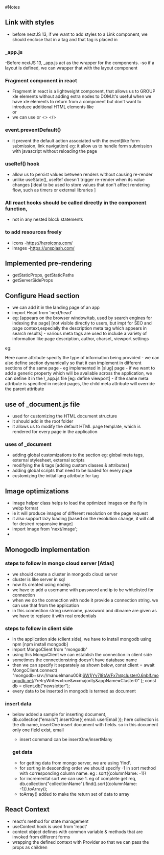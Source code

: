 #Notes

## Link with styles

- before nextJS 13, if we want to add styles to a Link component,
  we should enclose that in a <a> tag and that <a> tag is placed in <Link>

### \_app.js

-Before nextJS 13, \_app.js act as the wrapper for the components.
-so if a layout is defined, we can wrapper that with the layout component

### Fragment component in react

- Fragment in react is a lightweight component, that allows us to
  GROUP xle elements without adding extra nodes to DOM.It's useful
  when we have xle elements to return from a component but don't
  want to introduce additional HTML elements like <div> or <span>
- we can use <fragment></fragment> or <> </>

### event.preventDefault()

- it prevent the default action associated with the event(like form submission, link navigation)
  eg: it allow us to handle form submission with javascript without reloading the page

### useRef() hook

- allow us to persist values between renders without causing re-render
- unlike useState(), useRef doesn't trigger re-render when its value changes [ideal to be used to store values that don't affect rendering flow, such as timers or external libraries ]

### All react hooks should be called directly in the component function,

- not in any nested block statements

### to add resources freely

- icons -https://heroicons.com/
- images -https://unsplash.com/

## Implemented pre-rendering

- getStaticProps, getStaticPaths
- getServerSideProps

## Configure Head section

- we can add it in the landing page of an app
- import Head from 'next/head'
- eg: <Head>
  <title>Name</title>  [appears on the browser window/tab, used by search engines for indexing the page]
  <meta name="" description="" /> [not visible directly to users, but impt for SEO and page context,especially the description meta tag which appears in search results]
  </Head>
  - various meta tags are used to include a variety of information like page description, author, charset,
  viewport settings
 eg:<Head>
  <meta name="description" content="This is a description of the page." />
  <meta name="keywords" content="Next.js, SEO, web development" />
</Head>
Here name attribute specify the type of information being provided
- we can also define <Head> section dynamically so that it can implement in different sections of the same page
- eg implemented in [slug] page
- if we want to add a generic property which will be available across the application, we can define it in the
  \_app.js file [eg: define viewport]
- if the same meta attribute is specified in nested pages, the child meta attribute will override the parent attribute

## use of \_document.js file

- used for customizing the HTML document structure
- it should add in the root folder
- it allows us to modify the default HTML page template, which is rendered for every page in the application

### uses of \_document

- adding global customizations to the <head> section
  eg: global meta tags, external stylesheet, external scripts
- modifying the <html> & <body> tags [adding custom classes & attributes]
- adding global scripts that need to be loaded for every page
- customizing the initial lang attribute for <html> tag

## Image optimizations

- Image helper class helps to load the optimized images on the fly in webp format
- ie it will produce images of different resolution on the page request
- it also support lazy loading [based on the resolution change, it will call for desired responsive image]
- import Image from 'next/image';
- <Image src='' alt='' width={} height={}>

## Monogodb implementation

### steps to follow in mongo cloud server [Atlas]

- we should create a cluster in mongodb cloud server
- cluster is like server in sql
- now its created using nodejs
- we have to add a username with password and ip to be whitelisted for connection
- when we do the connection with node it provide a connection string. we can use that from the application
- in this connection string username, password and dbname are given as <username> we have to replace it with real credentials

### steps to follow in client side

- in the application side (client side), we have to install mongodb using npm [npm install mongodb]
- import MongoClient from "mongodb"
- using this MongoClient we can establish the connection in client side
- sometimes the connectionstring doesn't have database name
- then we can specify it separately as shown below,
  const client = await MongoClient.connect(
  "mongodb+srv://manuelmanu008:6W1jYv7l8tAVFx7r@cluster0.6nblf.mongodb.net/?retryWrites=true&w=majority&appName=Cluster0"
  );
  const db = client.db("newsletter");
- every data to be inserted in mongodb is termed as document

### insert data

- below added a sample for inserting document,
  db.collection("emails").insertOne({ email: userEmail });
  here collection is the db name, insertOne insert document with fields. so in this document only one field exist, email

  - insert command can be insertOne/insertMany

  ### get data

  - for getting data from mongo server, we are using 'find'.
  - for sorting in descending order we should specify -1 in sort method with corresponding column name.
    eg : sort({columnName: -1})
  - for incremental sort we can use 1.
    eg of complete get req,
    db.collection("collectionName").find().sort({columnName: -1}).toArray();
  - toArray() added to make the return set of data to array

## React Context

- react's method for state management
- useContext hook is used from 'react'
- context object defines with common variable & methods that are invoked from different forms
- wrapping the defined context with Provider so that we can pass the props as children
